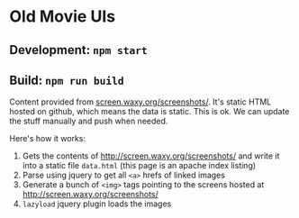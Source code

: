 # Old Movie UIs

## Development: `npm start`

## Build: `npm run build`

Content provided from [screen.waxy.org/screenshots/](http://screen.waxy.org/screenshots/). It's static HTML hosted on github, which means the data is static. This is ok. We can update the stuff manually and push when needed.

Here's how it works:

1. Gets the contents of http://screen.waxy.org/screenshots/ and write it into a static file `data.html` (this page is an apache index listing)
2. Parse using jquery to get all `<a>` hrefs of linked images
3. Generate a bunch of `<img>` tags pointing to the screens hosted at http://screen.waxy.org/screenshots/
4. `lazyload` jquery plugin loads the images
